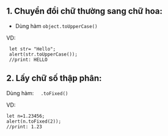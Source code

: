 ## 1. Chuyển đổi chữ thường sang chữ hoa:
  
 - Dùng hàm `object.toUpperCase()`
 
 VD: 
 
 ```
  let str= "Hello";
  alert(str.toUpperCase());
  //print: HELLO
 ```
  
## 2. Lấy chữ số thập phân:

   Dùng hàm: `   .toFixed() `
   
VD: 
  ```
  let n=1.23456;
  alert(n.toFixed(2));
  //print: 1.23
  ```
  
  
